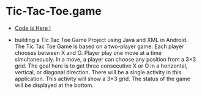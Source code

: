 # Tic-Tac-Toe.game

 + <a href="https://gist.github.com/Kishnptll/34737ea0ce8b3bc245a349c76cfe36d7"> Code is Here ! </a>

+ <p> building a Tic Tac Toe Game Project using Java and XML in Android. The Tic Tac Toe Game is based on a two-player game. Each player chooses between X and O. Player play one move at a time simultaneously. In a move, a player can choose any position from a 3×3 grid. The goal here is to get three consecutive X or O in a horizontal, vertical, or diagonal direction. There will be a single activity in this application. This activity will show a 3×3 grid. The status of the game will be displayed at the bottom.</p>
